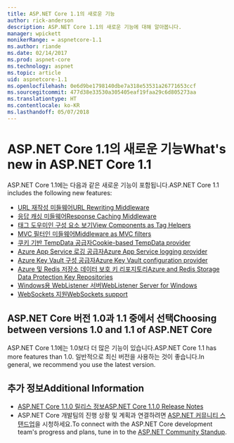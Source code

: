 ```yaml
---
title: ASP.NET Core 1.1의 새로운 기능
author: rick-anderson
description: ASP.NET Core 1.1의 새로운 기능에 대해 알아봅니다.
manager: wpickett
monikerRange: = aspnetcore-1.1
ms.author: riande
ms.date: 02/14/2017
ms.prod: aspnet-core
ms.technology: aspnet
ms.topic: article
uid: aspnetcore-1.1
ms.openlocfilehash: 0e6d9be1798140dbe7a318e53531a26771653ccf
ms.sourcegitcommit: 477d38e33530a305405eaf19faa29c6d805273aa
ms.translationtype: HT
ms.contentlocale: ko-KR
ms.lasthandoff: 05/07/2018
---
```

# <a name="whats-new-in-aspnet-core-11"></a><span data-ttu-id="b0024-103">ASP.NET Core 1.1의 새로운 기능</span><span class="sxs-lookup"><span data-stu-id="b0024-103">What's new in ASP.NET Core 1.1</span></span>

<span data-ttu-id="b0024-104">ASP.NET Core 1.1에는 다음과 같은 새로운 기능이 포함됩니다.</span><span class="sxs-lookup"><span data-stu-id="b0024-104">ASP.NET Core 1.1 includes the following new features:</span></span>

- [<span data-ttu-id="b0024-105">URL 재작성 미들웨어</span><span class="sxs-lookup"><span data-stu-id="b0024-105">URL Rewriting Middleware</span></span>](xref:fundamentals/url-rewriting)
- [<span data-ttu-id="b0024-106">응답 캐싱 미들웨어</span><span class="sxs-lookup"><span data-stu-id="b0024-106">Response Caching Middleware</span></span>](xref:performance/caching/middleware)
- [<span data-ttu-id="b0024-107">태그 도우미인 구성 요소 보기</span><span class="sxs-lookup"><span data-stu-id="b0024-107">View Components as Tag Helpers</span></span>](xref:mvc/views/view-components#invoking-a-view-component-as-a-tag-helper)
- [<span data-ttu-id="b0024-108">MVC 필터인 미들웨어</span><span class="sxs-lookup"><span data-stu-id="b0024-108">Middleware as MVC filters</span></span>](xref:mvc/controllers/filters#using-middleware-in-the-filter-pipeline)
- [<span data-ttu-id="b0024-109">쿠키 기반 TempData 공급자</span><span class="sxs-lookup"><span data-stu-id="b0024-109">Cookie-based TempData provider</span></span>](xref:fundamentals/app-state#tempdata)
- [<span data-ttu-id="b0024-110">Azure App Service 로깅 공급자</span><span class="sxs-lookup"><span data-stu-id="b0024-110">Azure App Service logging provider</span></span>](xref:fundamentals/logging/index#appservice)
- [<span data-ttu-id="b0024-111">Azure Key Vault 구성 공급자</span><span class="sxs-lookup"><span data-stu-id="b0024-111">Azure Key Vault configuration provider</span></span>](xref:security/key-vault-configuration)
- [<span data-ttu-id="b0024-112">Azure 및 Redis 저장소 데이터 보호 키 리포지토리</span><span class="sxs-lookup"><span data-stu-id="b0024-112">Azure and Redis Storage Data Protection Key Repositories</span></span>](xref:security/data-protection/implementation/key-storage-providers#azure-and-redis)
- [<span data-ttu-id="b0024-113">Windows용 WebListener 서버</span><span class="sxs-lookup"><span data-stu-id="b0024-113">WebListener Server for Windows</span></span>](xref:fundamentals/servers/weblistener)
- [<span data-ttu-id="b0024-114">WebSockets 지원</span><span class="sxs-lookup"><span data-stu-id="b0024-114">WebSockets support</span></span>](xref:fundamentals/websockets)

## <a name="choosing-between-versions-10-and-11-of-aspnet-core"></a><span data-ttu-id="b0024-115">ASP.NET Core 버전 1.0과 1.1 중에서 선택</span><span class="sxs-lookup"><span data-stu-id="b0024-115">Choosing between versions 1.0 and 1.1 of ASP.NET Core</span></span>

<span data-ttu-id="b0024-116">ASP.NET Core 1.1에는 1.0보다 더 많은 기능이 있습니다.</span><span class="sxs-lookup"><span data-stu-id="b0024-116">ASP.NET Core 1.1 has more features than 1.0.</span></span> <span data-ttu-id="b0024-117">일반적으로 최신 버전을 사용하는 것이 좋습니다.</span><span class="sxs-lookup"><span data-stu-id="b0024-117">In general, we recommend you use the latest version.</span></span>

## <a name="additional-information"></a><span data-ttu-id="b0024-118">추가 정보</span><span class="sxs-lookup"><span data-stu-id="b0024-118">Additional Information</span></span>

- [<span data-ttu-id="b0024-119">ASP.NET Core 1.1.0 릴리스 정보</span><span class="sxs-lookup"><span data-stu-id="b0024-119">ASP.NET Core 1.1.0 Release Notes</span></span>](https://github.com/aspnet/Home/releases/tag/1.1.0)
- <span data-ttu-id="b0024-120">ASP.NET Core 개발팀의 진행 상황 및 계획과 연결하려면 [ASP.NET 커뮤니티 스탠드업](https://live.asp.net/)을 시청하세요.</span><span class="sxs-lookup"><span data-stu-id="b0024-120">To connect with the ASP.NET Core development team's progress and plans, tune in to the [ASP.NET Community Standup](https://live.asp.net/).</span></span>
